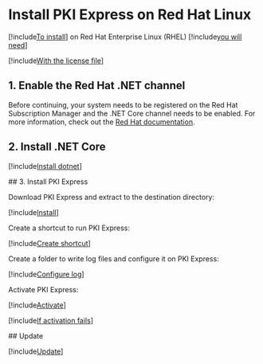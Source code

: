 ﻿# Install PKI Express on Red Hat Linux

[!include[To install](includes/intro-prefix.md)] on Red Hat Enterprise Linux (RHEL) [!include[you will need](includes/intro-suffix.md)]

[!include[With the license file](includes/prereqs-reminder.md)]

## 1. Enable the Red Hat .NET channel

Before continuing, your system needs to be registered on the Red Hat Subscription Manager and the .NET Core channel needs to be enabled.
For more information, check out the [Red Hat documentation](https://access.redhat.com/documentation/en-us/net_core/2.0/html/getting_started_guide/gs_install_dotnet#install_register_rehel).

## 2. Install .NET Core

[!include[Install dotnet](../../../../includes/pki-express/redhat/install-dotnet.md)]

<a name="install" />
## 3. Install PKI Express

Download PKI Express and extract to the destination directory:

[!include[Install](../../../../includes/pki-express/linux/install-curl.md)]

Create a shortcut to run PKI Express:

[!include[Create shortcut](../../../../includes/pki-express/redhat/create-shortcut.md)]

Create a folder to write log files and configure it on PKI Express:

[!include[Configure log](../../../../includes/pki-express/linux/config-log.md)]

Activate PKI Express:

[!include[Activate](../../../../includes/pki-express/linux/activate.md)]

[!include[If activation fails](includes/manual-activation.md)]

<a name="update" />
## Update

[!include[Update](includes/update-curl.md)]
